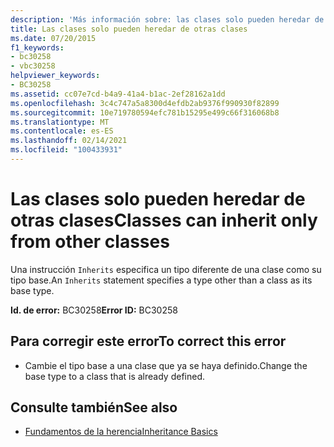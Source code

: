 ```yaml
---
description: 'Más información sobre: las clases solo pueden heredar de otras clases'
title: Las clases solo pueden heredar de otras clases
ms.date: 07/20/2015
f1_keywords:
- bc30258
- vbc30258
helpviewer_keywords:
- BC30258
ms.assetid: cc07e7cd-b4a9-41a4-b1ac-2ef28162a1dd
ms.openlocfilehash: 3c4c747a5a8300d4efdb2ab9376f990930f82899
ms.sourcegitcommit: 10e719780594efc781b15295e499c66f316068b8
ms.translationtype: MT
ms.contentlocale: es-ES
ms.lasthandoff: 02/14/2021
ms.locfileid: "100433931"
---
```

# <a name="classes-can-inherit-only-from-other-classes"></a><span data-ttu-id="2fdd1-103">Las clases solo pueden heredar de otras clases</span><span class="sxs-lookup"><span data-stu-id="2fdd1-103">Classes can inherit only from other classes</span></span>

<span data-ttu-id="2fdd1-104">Una instrucción `Inherits` especifica un tipo diferente de una clase como su tipo base.</span><span class="sxs-lookup"><span data-stu-id="2fdd1-104">An `Inherits` statement specifies a type other than a class as its base type.</span></span>  
  
 <span data-ttu-id="2fdd1-105">**Id. de error:** BC30258</span><span class="sxs-lookup"><span data-stu-id="2fdd1-105">**Error ID:** BC30258</span></span>  
  
## <a name="to-correct-this-error"></a><span data-ttu-id="2fdd1-106">Para corregir este error</span><span class="sxs-lookup"><span data-stu-id="2fdd1-106">To correct this error</span></span>  
  
- <span data-ttu-id="2fdd1-107">Cambie el tipo base a una clase que ya se haya definido.</span><span class="sxs-lookup"><span data-stu-id="2fdd1-107">Change the base type to a class that is already defined.</span></span>  
  
## <a name="see-also"></a><span data-ttu-id="2fdd1-108">Consulte también</span><span class="sxs-lookup"><span data-stu-id="2fdd1-108">See also</span></span>

- [<span data-ttu-id="2fdd1-109">Fundamentos de la herencia</span><span class="sxs-lookup"><span data-stu-id="2fdd1-109">Inheritance Basics</span></span>](../programming-guide/language-features/objects-and-classes/inheritance-basics.md)
